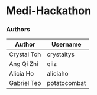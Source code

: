 # Medi-Hackathon

### Authors
| **Author**    | **Username** |
|-------------|--------------|
| Crystal Toh | crystaltys   |
| Ang Qi Zhi  | qiiz         |
| Alicia Ho   | aliciaho     |
| Gabriel Teo | potatocombat |
